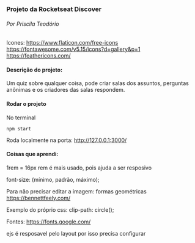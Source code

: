 ### Projeto da Rocketseat Discover
###### Por Priscila Teodório

 Icones: https://www.flaticon.com/free-icons
 https://fontawesome.com/v5.15/icons?d=gallery&p=1 
 https://feathericons.com/

#### Descrição do projeto:

Um quiz sobre qualquer coisa, pode criar salas dos assuntos, perguntas anônimas e os criadores das salas respondem. 


#### Rodar o projeto

No terminal 

```
npm start
```
Roda localmente na porta: http://127.0.0.1:3000/




#### Coisas que aprendi:

1rem = 16px
rem é mais usado, pois ajuda a ser resposivo

font-size: (mínimo, padrão, máximo);

Para não precisar editar a imagem: formas geométricas
https://bennettfeely.com/ 

Exemplo do próprio css:
clip-path: circle(); 


Fontes:
https://fonts.google.com/


ejs é resposavel pelo layout 
por isso precisa configurar
